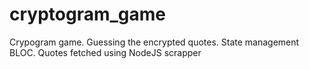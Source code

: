 # cryptogram_game

Crypogram game. Guessing the encrypted quotes. State management BLOC.
Quotes fetched using NodeJS scrapper
